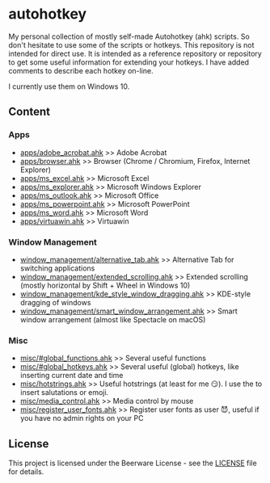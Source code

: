 # autohotkey
My personal collection of mostly self-made Autohotkey (ahk) scripts. So don't hesitate to use some of the scripts or hotkeys. This repository is not intended for direct use. It is intended as a reference repository or repository to get some useful information for extending your hotkeys. I have added comments to describe each hotkey on-line.

I currently use them on Windows 10.

## Content
### Apps
- [apps/adobe_acrobat.ahk](apps/adobe_acrobat.ahk) >> Adobe Acrobat
- [apps/browser.ahk](apps/browser.ahk) >> Browser (Chrome / Chromium, Firefox, Internet Explorer)
- [apps/ms_excel.ahk](apps/ms_excel.ahk) >> Microsoft Excel
- [apps/ms_explorer.ahk](apps/ms_explorer.ahk) >> Microsoft Windows Explorer
- [apps/ms_outlook.ahk](apps/ms_outlook.ahk) >> Microsoft Office
- [apps/ms_powerpoint.ahk](apps/ms_powerpoint.ahk) >> Microsoft PowerPoint
- [apps/ms_word.ahk](apps/ms_word.ahk) >> Microsoft Word
- [apps/virtuawin.ahk](apps/virtuawin.ahk) >> Virtuawin

### Window Management
- [window_management/alternative_tab.ahk](window_management/alternative_tab.ahk) >> Alternative Tab for switching applications
- [window_management/extended_scrolling.ahk](window_management/extended_scrolling.ahk) >> Extended scrolling (mostly horizontal by Shift + Wheel in Windows 10)
- [window_management/kde_style_window_dragging.ahk](window_management/kde_style_window_dragging.ahk) >> KDE-style dragging of windows
- [window_management/smart_window_arrangement.ahk](window_management/smart_window_arrangement.ahk) >> Smart window arrangement (almost like Spectacle on macOS)

### Misc
- [misc/#global_functions.ahk](misc/%23global_functions.ahk) >> Several useful functions
- [misc/#global_hotkeys.ahk](misc/%23global_hotkeys.ahk) >> Several useful (global) hotkeys, like inserting current date and time
- [misc/hotstrings.ahk](misc/hotstrings.ahk) >> Useful hotstrings (at least for me 😏). I use the to insert salutations or emoji.
- [misc/media_control.ahk](misc/media_control.ahk) >> Media control by mouse
- [misc/register_user_fonts.ahk](misc/register_user_fonts.ahk) >> Register user fonts as user 😈, useful if you have no admin rights on your PC

## License
This project is licensed under the Beerware License - see the [LICENSE](LICENSE) file for details.
